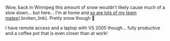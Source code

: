 Wow, back in Winnipeg this amount of snow&nbsp;wouldn&#8217;t likely cause much of a slow down&#8230; but here&#8230; I&#8217;m at home and [so are lots of my team mates](http://www.jeffsandquist.com/SnowDay.aspx){.broken_link}. Pretty snow though 🙂

I have remote access and a laptop with VS 2005 though&#8230; fully productive and a coffee pot that is even closer than at work!